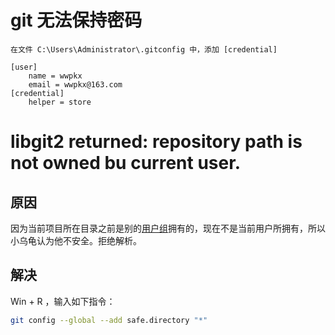 # git 无法保持密码
```
在文件 C:\Users\Administrator\.gitconfig 中，添加 [credential]

[user]
	name = wwpkx
	email = wwpkx@163.com
[credential]
	helper = store
```

# libgit2 returned: repository path  is not owned bu current user.
## 原因
因为当前项目所在目录之前是别的[用户组](https://so.csdn.net/so/search?q=%E7%94%A8%E6%88%B7%E7%BB%84&spm=1001.2101.3001.7020)拥有的，现在不是当前用户所拥有，所以小乌龟认为他不安全。拒绝解析。

## 解决
Win + R ，输入如下指令：
```bash
git config --global --add safe.directory "*"
```